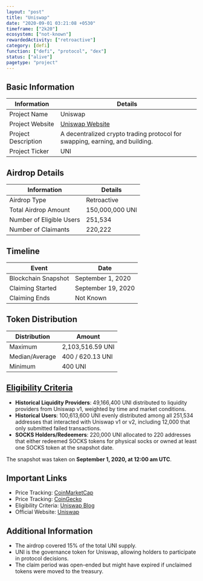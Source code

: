```yaml
---
layout: "post"
title: "Uniswap"
date: "2020-09-01 03:21:08 +0530"
timeframe: ["2k20"]
ecosystem: ["not-known"]
rewardedActivity: ["retroactive"]
category: [defi]
function: ["defi", "protocol", "dex"]
status: ["alive"]
pagetype: "project"
---
```


## Basic Information

| Information         | Details                                                                      |
| ------------------- | ---------------------------------------------------------------------------- |
| Project Name        | Uniswap                                                                      |
| Project Website     | [Uniswap Website](https://uniswap.org/)                                      |
| Project Description | A decentralized crypto trading protocol for swapping, earning, and building. |
| Project Ticker      | UNI                                                                          |

## Airdrop Details

| Information              | Details         |
| ------------------------ | --------------- |
| Airdrop Type             | Retroactive     |
| Total Airdrop Amount     | 150,000,000 UNI |
| Number of Eligible Users | 251,534         |
| Number of Claimants      | 220,222         |

## Timeline

| Event               | Date               |
| ------------------- | ------------------ |
| Blockchain Snapshot | September 1, 2020  |
| Claiming Started    | September 19, 2020 |
| Claiming Ends       | Not Known          |

## Token Distribution

| Distribution   | Amount           |
| -------------- | ---------------- |
| Maximum        | 2,103,516.59 UNI |
| Median/Average | 400 / 620.13 UNI |
| Minimum        | 400 UNI          |

## [Eligibility Criteria](https://blog.uniswap.org/uni)

- **Historical Liquidity Providers**: 49,166,400 UNI distributed to liquidity providers from Uniswap v1, weighted by time and market conditions.
- **Historical Users**: 100,613,600 UNI evenly distributed among all 251,534 addresses that interacted with Uniswap v1 or v2, including 12,000 that only submitted failed transactions.
- **SOCKS Holders/Redeemers**: 220,000 UNI allocated to 220 addresses that either redeemed SOCKS tokens for physical socks or owned at least one SOCKS token at the snapshot date.

The snapshot was taken on **September 1, 2020, at 12:00 am UTC**.

## Important Links

- Price Tracking: [CoinMarketCap](https://coinmarketcap.com/currencies/uniswap)
- Price Tracking: [CoinGecko](https://www.coingecko.com/en/coins/uniswap)
- Eligibility Criteria: [Uniswap Blog](https://blog.uniswap.org/uni)
- Official Website: [Uniswap](https://uniswap.org/)

## Additional Information

- The airdrop covered 15% of the total UNI supply.
- UNI is the governance token for Uniswap, allowing holders to participate in protocol decisions.
- The claim period was open-ended but might have expired if unclaimed tokens were moved to the treasury.